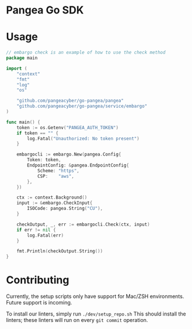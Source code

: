 # Pangea Go SDK

# Usage
```go
// embargo check is an example of how to use the check method
package main

import (
	"context"
	"fmt"
	"log"
	"os"

	"github.com/pangeacyber/go-pangea/pangea"
	"github.com/pangeacyber/go-pangea/service/embargo"
)

func main() {
	token := os.Getenv("PANGEA_AUTH_TOKEN")
	if token == "" {
		log.Fatal("Unauthorized: No token present")
	}

	embargocli := embargo.New(pangea.Config{
		Token: token,
		EndpointConfig: &pangea.EndpointConfig{
			Scheme: "https",
			CSP:    "aws",
		},
	})

	ctx := context.Background()
	input := &embargo.CheckInput{
		ISOCode: pangea.String("CU"),
	}

	checkOutput, _, err := embargocli.Check(ctx, input)
	if err != nil {
		log.Fatal(err)
	}

	fmt.Println(checkOutput.String())
}
```

# Contributing

Currently, the setup scripts only have support for Mac/ZSH environments.
Future support is incoming.

To install our linters, simply run `./dev/setup_repo.sh`
This should install the linters; these linters will run on every `git commit` operation.
